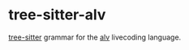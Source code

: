 tree-sitter-alv
===============

[tree-sitter][tree-sitter] grammar for the [alv][alive] livecoding language.

[tree-sitter]: https://tree-sitter.github.io/
[alive]: https://alive.s-ol.nu
